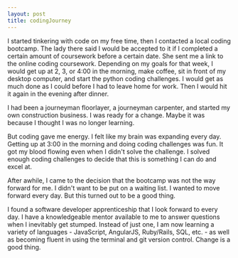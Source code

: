 ```yaml
---
layout: post
title: codingJourney
---
```


I started tinkering with code on my free time, then I contacted a local coding bootcamp. The lady there said I would be accepted to it if I completed a certain amount of coursework before a certain date.  She sent me a link to the online coding coursework.  Depending on my goals for that week, I would get up at 2, 3, or 4:00 in the morning, make coffee, sit in front of my desktop computer, and start the python coding challenges.  I would get as much done as I could before I had to leave home for work.  Then I would hit it again in the evening after dinner.    

I had been a journeyman floorlayer, a journeyman carpenter, and started my own construction business.  I was ready for a change.  Maybe it was because I thought I was no longer learning.   

But coding gave me energy.  I felt like my brain was expanding every day.   Getting up at 3:00 in the morning and doing coding challenges was fun.  It got my blood flowing even when I didn't solve the challenge.  I solved enough coding challenges to decide that this is something I can do and excel at.  

After awhile, I came to the decision that the bootcamp was not the way forward for me.  I didn't want to be put on a waiting list.  I wanted to move forward every day.  But this turned out to be a good thing.

I found a software developer apprenticeship that I look forward to every day. I have a knowledgeable mentor available to me to answer questions when I inevitably get stumped.  Instead of just one, I am now learning a variety of languages - JavaScript, AngularJS, Ruby/Rails, SQL, etc. - as well as becoming fluent in using the terminal and git version control.  Change is a good thing.    
